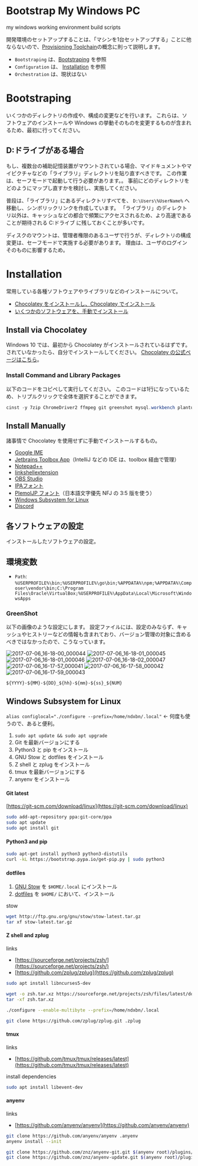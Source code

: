 # Bootstrap My Windows PC
my windows working environment build scripts

開発環境のセットアップすることは、「マシンを1台セットアップする」ことに他ならないので、[Provisioning Toolchain](https://conferences.oreilly.com/velocity/velocity-mar2010/public/schedule/detail/14180)の概念に則って説明します。

- `Bootstraping` は、[Bootstraping](#bootstraping) を参照
- `Configuration` は、 [Installation](#installation) を参照
- `Orchestration` は、現状はない

# Bootstraping
いくつかのディレクトリの作成や、構成の変更などを行います。
これらは、ソフトウェアのインストールや Windows の挙動そのものを変更するものが含まれるため、最初に行ってください。

## D:ドライブがある場合
もし、複数台の補助記憶装置がマウントされている場合、マイドキュメントやマイピクチャなどの「ライブラリ」ディレクトリを貼り直すべきです。
この作業は、セーフモードで起動して行う必要があります。。
事前にどのディレクトリをどのようにマップし直すかを検討し、実施してください。

普段は、「ライブラリ」にあるディレクトリすべてを、 `D:\Users\%UserName%` へ移動し、シンボリックリンクを作成しています。
「ライブラリ」のディレクトリ以外は、キャッシュなどの都合で頻繁にアクセスされるため、より高速であることが期待される C:ドライブ に残しておくことが多いです。

ディスクのマウントは、管理者権限のあるユーザで行うが、ディレクトリの構成変更は、セーフモードで実施する必要があります。
理由は、ユーザのログインそのものに影響するため。

# Installation
常用している各種ソフトウェアやライブラリなどのインストールについて。

- [Chocolatey をインストールし、Chocolatey でインストール](#install-via-chocolatey)
- [いくつかのソフトウェアを、手動でインストール](#install-manually)

## Install via Chocolatey
Windows 10 では、最初から Chocolatey がインストールされているはずです。されていなかったら、自分でインストールしてください。
[Chocolatey の公式ページはこちら](https://chocolatey.org/install)。

### Install Command and Library Packages
以下のコードをコピペして実行してください。
このコードは1行になっているため、トリプルクリックで全体を選択することができます。

```powershell
cinst -y 7zip ChromeDriver2 ffmpeg git greenshot mysql.workbench plantuml sysinternals deno
```

## Install Manually
諸事情で Chocolatey を使用せずに手動でインストールするもの。

- [Google IME](https://www.google.co.jp/ime/)
- [Jetbrains Toolbox App](https://www.jetbrains.com/toolbox/app/)（IntelliJ などの IDE は、toolbox 経由で管理）
- [Notepad++](https://notepad-plus-plus.org/download/)
- [linkshellextension](http://schinagl.priv.at/nt/hardlinkshellext/hardlinkshellext.html#contact)
- [OBS Studio](https://obsproject.com/)
- [IPAフォント](https://ipafont.ipa.go.jp/)
- [PlemolJP フォント](https://github.com/yuru7/PlemolJP)（日本語文字優先 NFJ の 3:5 版を使う）
- [Windows Subsystem for Linux](http://aka.ms/wsl)
- [Discord](https://discordapp.com/)

## 各ソフトウェアの設定
インストールしたソフトウェアの設定。

## 環境変数

- `Path`: `%USERPROFILE%\bin;%USERPROFILE%\go\bin;%APPDATA%\npm;%APPDATA%\Composer\vendor\bin;C:\Program Files\Oracle\VirtualBox;%USERPROFILE%\AppData\Local\Microsoft\WindowsApps`

### GreenShot
以下の画像のような設定にします。
設定ファイルには、設定のみならず、キャッシュやヒストリーなどの情報も含まれており、バージョン管理の対象に含めるべきではなかったので、こうなっています。

![2017-07-06_16-18-00_000044](https://user-images.githubusercontent.com/2140131/27899813-bd16fd68-6266-11e7-8be6-c6d1a3ca7759.png)
![2017-07-06_16-18-01_000045](https://user-images.githubusercontent.com/2140131/27899815-bd1f0468-6266-11e7-8a1e-03e066817dd4.png)
![2017-07-06_16-18-01_000046](https://user-images.githubusercontent.com/2140131/27899814-bd1ab778-6266-11e7-8328-904da78d991f.png)
![2017-07-06_16-18-02_000047](https://user-images.githubusercontent.com/2140131/27899816-bd35786a-6266-11e7-978f-dc302d86a731.png)
![2017-07-06_16-17-57_000041](https://user-images.githubusercontent.com/2140131/27899817-bd3791c2-6266-11e7-8151-936a6bd6aa97.png)
![2017-07-06_16-17-58_000042](https://user-images.githubusercontent.com/2140131/27899818-bd3a17ee-6266-11e7-9e18-df942ed158d1.png)
![2017-07-06_16-17-59_000043](https://user-images.githubusercontent.com/2140131/27899819-bd3b0dd4-6266-11e7-910c-cecc068a68e0.png)

`${YYYY}-${MM}-${DD}_${hh}-${mm}-${ss}_${NUM}`

## Windows Subsystem for Linux

`alias configlocal="./configure --prefix=/home/ndxbn/.local"` ← 何度も使うので、あると便利。

1. `sudo apt update && sudo apt upgrade`
1. Git を最新バージョンにする
1. Python3 と pip をインストール
1. GNU Stow と dotfiles をインストール
1. Z shell と zplug をインストール
1. tmux を最新バージョンにする
1. anyenv をインストール

#### Git latest

[https://git-scm.com/download/linux](https://git-scm.com/download/linux)

```bash
sudo add-apt-repository ppa:git-core/ppa
sudo apt update
sudo apt install git
```

#### Python3 and pip

```bash
sudo apt-get install python3 python3-distutils
curl -kL https://bootstrap.pypa.io/get-pip.py | sudo python3
```

#### dotfiles

1. [GNU Stow](https://www.gnu.org/software/stow/) を `$HOME/.local` にインストール
1. [dotfiles](https://github.com/ndxbn/dotfiles) を `$HOME/` において、インストール

stow

```bash
wget http://ftp.gnu.org/gnu/stow/stow-latest.tar.gz
tar xf stow-latest.tar.gz
```

#### Z shell and zplug

links

- [https://sourceforge.net/projects/zsh/](https://sourceforge.net/projects/zsh/)
- [https://github.com/zplug/zplug](https://github.com/zplug/zplug)

```bash
sudo apt install libncurses5-dev
```

```bash
wget -o zsh.tar.xz https://sourceforge.net/projects/zsh/files/latest/download
tar -xf zsh.tar.xz
```

```bash
./configure --enable-multibyte --prefix=/home/ndxbn/.local
```

```bash
git clone https://github.com/zplug/zplug.git .zplug
```

#### tmux

links

- [https://github.com/tmux/tmux/releases/latest](https://github.com/tmux/tmux/releases/latest)

install dependencies

```bash
sudo apt install libevent-dev
```

#### anyenv

links

- [https://github.com/anyenv/anyenv](https://github.com/anyenv/anyenv)

```bash
git clone https://github.com/anyenv/anyenv .anyenv
anyenv install --init

git clone https://github.com/znz/anyenv-git.git $(anyenv root)/plugins/anyenv-git
git clone https://github.com/znz/anyenv-update.git $(anyenv root)/plugins/anyenv-update
```
